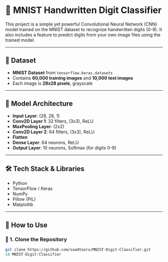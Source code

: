 # 🧠 MNIST Handwritten Digit Classifier

This project is a simple yet powerful Convolutional Neural Network (CNN) model trained on the MNIST dataset to recognize handwritten digits (0-9). It also includes a feature to predict digits from your own image files using the trained model.

---

## 📁 Dataset

- **MNIST Dataset** from `tensorflow.keras.datasets`
- Contains **60,000 training images** and **10,000 test images**
- Each image is **28x28 pixels**, grayscale

---

## 🧠 Model Architecture

- **Input Layer**: (28, 28, 1)
- **Conv2D Layer 1**: 32 filters, (3x3), ReLU
- **MaxPooling Layer**: (2x2)
- **Conv2D Layer 2**: 64 filters, (3x3), ReLU
- **Flatten**
- **Dense Layer**: 64 neurons, ReLU
- **Output Layer**: 10 neurons, Softmax (for digits 0-9)

---

## 🛠️ Tech Stack & Libraries

- Python
- TensorFlow / Keras
- NumPy
- Pillow (PIL)
- Matplotlib

---

## 🚀 How to Use

### 🔧 1. Clone the Repository

```bash
git clone https://github.com/saadtoorx/MNIST-Digit-Classifier.git
cd MNIST-Digit-Classifier
